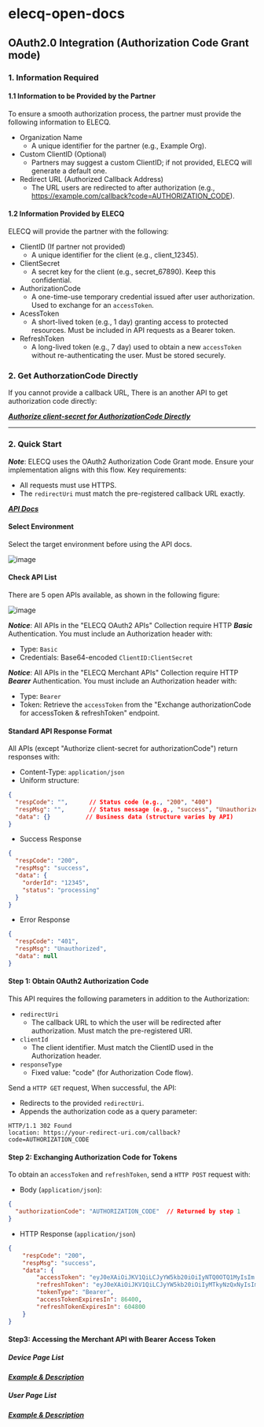 # elecq-open-docs

## OAuth2.0 Integration (Authorization Code Grant mode)

### 1. Information Required
#### 1.1 Information to be Provided by the Partner
To ensure a smooth authorization process, the partner must provide the following information to ELECQ.
- Organization Name
  - A unique identifier for the partner (e.g., Example Org).
- Custom ClientID (Optional)
  - Partners may suggest a custom ClientID; if not provided, ELECQ will generate a default one.
- Redirect URL (Authorized Callback Address)
  - The URL users are redirected to after authorization (e.g., https://example.com/callback?code=AUTHORIZATION_CODE).

#### 1.2 Information Provided by ELECQ
ELECQ will provide the partner with the following:

- ClientID (If partner not provided)
  - A unique identifier for the client (e.g., client_12345).
- ClientSecret
  - A secret key for the client (e.g., secret_67890). Keep this confidential.
- AuthorizationCode
  - A one-time-use temporary credential issued after user authorization. Used to exchange for an `accessToken`.
- AcessToken
  - A short-lived token (e.g., 1 day) granting access to protected resources. Must be included in API requests as a Bearer token.
- RefreshToken
  - A long-lived token (e.g., 7 day) used to obtain a new `accessToken` without re-authenticating the user. Must be stored securely.
 
### 2. Get AuthorzationCode Directly
If you cannot provide a callback URL, There is an another API to get authorization code directly:

[***Authorize client-secret for AuthorizationCode Directly***](https://www.postman.com/nacoc01leheq/workspace/elecq-open-api/example/34486419-767f1173-6fb0-4d12-b628-fbeb2ee1f9f4?action=share&source=copy-link&creator=34486419&active-environment=0e930f3c-eb1c-45c6-8b24-933e0071201e)

---

### 2. Quick Start
***Note***: ELECQ uses the OAuth2 Authorization Code Grant mode. Ensure your implementation aligns with this flow. Key requirements:
- All requests must use HTTPS.
- The `redirectUri` must match the pre-registered callback URL exactly.

[***API Docs***](https://www.postman.com/nacoc01leheq/workspace/elecq-open-api "API Docs")

#### Select Environment

Select the target environment before using the API docs.

![image](https://github.com/user-attachments/assets/75aa9369-cc0c-4f28-91cd-31d9c7a5df15)

#### Check API List
There are 5 open APIs available, as shown in the following figure:

![image](https://github.com/user-attachments/assets/b33c2f15-4205-4ea4-bf31-caf24b44a3ab)

***Notice***: All APIs in the "ELECQ OAuth2 APIs" Collection require HTTP ***Basic*** Authentication. You must include an Authorization header with: 
- Type: `Basic`
- Credentials: Base64-encoded `ClientID:ClientSecret`

***Notice***: All APIs in the "ELECQ Merchant APIs" Collection require HTTP ***Bearer*** Authentication. You must include an Authorization header with: 
- Type: `Bearer`
- Token: Retrieve the `accessToken` from the "Exchange authorizationCode for accessToken & refreshToken" endpoint.

#### Standard API Response Format
All APIs (except "Authorize client-secret for authorizationCode") return responses with:
- Content-Type: `application/json`
- Uniform structure:

```json
{
  "respCode": "",      // Status code (e.g., "200", "400")
  "respMsg": "",       // Status message (e.g., "success", "Unauthorized")  
  "data": {}          // Business data (structure varies by API)
}
```

- Success Response

```json
{
  "respCode": "200",
  "respMsg": "success",
  "data": {
    "orderId": "12345",
    "status": "processing"
  }
}
```

- Error Response

```json
{
  "respCode": "401",
  "respMsg": "Unauthorized",
  "data": null
}
```

#### Step 1: Obtain OAuth2 Authorization Code
This API requires the following parameters in addition to the Authorization: 
- `redirectUri`
  - The callback URL to which the user will be redirected after authorization. Must match the pre-registered URI. 
- `clientId`
  - The client identifier. Must match the ClientID used in the Authorization header.
- `responseType`
  - Fixed value: "code" (for Authorization Code flow).
 
Send a `HTTP GET` request, When successful, the API:
- Redirects to the provided `redirectUri`.
- Appends the authorization code as a query parameter:
```
HTTP/1.1 302 Found
location: https://your-redirect-uri.com/callback?code=AUTHORIZATION_CODE
```

#### Step 2: Exchanging Authorization Code for Tokens
To obtain an `accessToken` and `refreshToken`, send a `HTTP POST` request with:
- Body (`application/json`):

```json
{
  "authorizationCode": "AUTHORIZATION_CODE"  // Returned by step 1
}
```

- HTTP Response (`application/json`)

```json
{
    "respCode": "200",
    "respMsg": "success",
    "data": {
        "accessToken": "eyJ0eXAiOiJKV1QiLCJyYW5kb20iOiIyNTQ0OTQ1MyIsIm......",
        "refreshToken": "eyJ0eXAiOiJKV1QiLCJyYW5kb20iOiIyMTkyNzQxNyIsImFs......",
        "tokenType": "Bearer",
        "accessTokenExpiresIn": 86400,
        "refreshTokenExpiresIn": 604800
    }
}
```

#### Step3: Accessing the Merchant API with Bearer Access Token

##### Device Page List
[***Example & Description***](https://www.postman.com/nacoc01leheq/elecq-open-api/example/34486419-55fc5dd7-6f45-44dc-92ae-bd146c2f0791?action=share&source=copy-link&creator=34486419&ctx=documentation)

##### User Page List
[***Example & Description***](https://www.postman.com/nacoc01leheq/elecq-open-api/example/34486419-5dac1f71-b73b-4fe2-ace6-9f654045b149?action=share&source=copy-link&creator=34486419&ctx=documentation)
